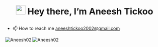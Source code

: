 # <p align = "center"> <img src="https://raw.githubusercontent.com/MartinHeinz/MartinHeinz/master/wave.gif" width="30px"> Hey there, I’m Aneesh Tickoo</p>


- 📫 How to reach me aneeshtickoo2002@gmail.com



<p><img align="left" src="https://github-readme-stats.vercel.app/api?username=Aneesh02" alt="Aneesh02" /></p>

<p><img align="left" src="https://github-readme-stats.vercel.app/api/top-langs?username=Aneesh02&show_icons=true&locale=en&layout=compact" alt="Aneesh02" /></p>

<!---
Aneesh02/Aneesh02 is a ✨ special ✨ repository because its `README.md` (this file) appears on your GitHub profile.
You can click the Preview link to take a look at your changes.
--->
